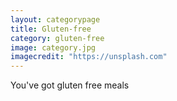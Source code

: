 ```yaml
---
layout: categorypage
title: Gluten-free
category: gluten-free
image: category.jpg
imagecredit: "https://unsplash.com"
---
```

You've got gluten free meals
